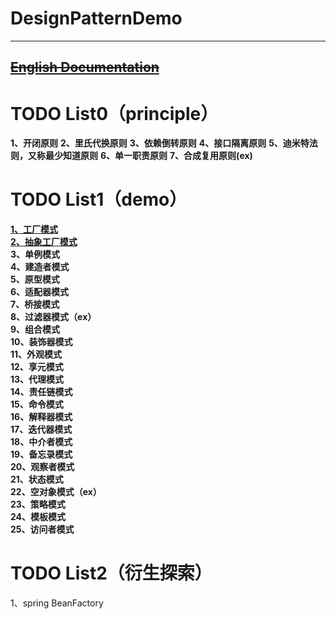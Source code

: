 # DesignPatternDemo
-----------
[~~English Documentation~~](README-EN.md)
------------




# TODO List0（principle）

**1、开闭原则**
**2、里氏代换原则**
**3、依赖倒转原则**
**4、接口隔离原则**
**5、迪米特法则，又称最少知道原则**
**6、单一职责原则**
**7、合成复用原则(ex)**


# TODO List1（demo） 

 **[1、工厂模式](demo1)**  
 **[2、抽象工厂模式](demo1)**  
 **3、单例模式**  
 **4、建造者模式**  
 **5、原型模式**  
 **6、适配器模式**  
 **7、桥接模式**  
 **8、过滤器模式（ex）**  
 **9、组合模式**  
 **10、装饰器模式**  
 **11、外观模式**  
 **12、享元模式**  
 **13、代理模式**  
 **14、责任链模式**  
 **15、命令模式**  
 **16、解释器模式**  
 **17、迭代器模式**  
 **18、中介者模式**  
 **19、备忘录模式**  
 **20、观察者模式**  
 **21、状态模式**  
 **22、空对象模式（ex）**  
 **23、策略模式**  
 **24、模板模式**  
 **25、访问者模式**  


# TODO List2（衍生探索）

1、spring BeanFactory












